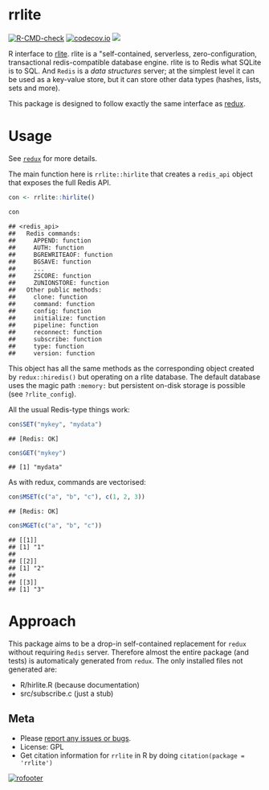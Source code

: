 # rrlite

<!-- badges: start -->
[![R-CMD-check](https://github.com/ropensci/rrlite/workflows/R-CMD-check/badge.svg)](https://github.com/ropensci/rrlite/actions)
[![codecov.io](https://codecov.io/github/ropensci/rrlite/coverage.svg?branch=master)](https://codecov.io/github/ropensci/rrlite?branch=master)
[![](https://badges.ropensci.org/6_status.svg)](https://github.com/ropensci/onboarding/issues/6)
<!-- badges: end -->



R interface to [rlite](https://github.com/seppo0010/rlite).  rlite is a "self-contained, serverless, zero-configuration, transactional redis-compatible database engine. rlite is to Redis what SQLite is to SQL.  And `Redis` is a *data structures* server; at the simplest level it can be used as a key-value store, but it can store other data types (hashes, lists, sets and more).

This package is designed to follow exactly the same interface as [redux](https://github.com/richfitz/redux).

# Usage

See [`redux`](https://github.com/richfitz/redux) for more details.

The main function here is `rrlite::hirlite` that creates a `redis_api` object that exposes the full Redis API.


```r
con <- rrlite::hirlite()
```


```r
con
```

```
## <redis_api>
##   Redis commands:
##     APPEND: function
##     AUTH: function
##     BGREWRITEAOF: function
##     BGSAVE: function
##     ...
##     ZSCORE: function
##     ZUNIONSTORE: function
##   Other public methods:
##     clone: function
##     command: function
##     config: function
##     initialize: function
##     pipeline: function
##     reconnect: function
##     subscribe: function
##     type: function
##     version: function
```

This object has all the same methods as the corresponding object created by `redux::hiredis()` but operating on a rlite database.  The default database uses the magic path `:memory:` but persistent on-disk storage is possible (see `?rlite_config`).

All the usual Redis-type things work:


```r
con$SET("mykey", "mydata")
```

```
## [Redis: OK]
```

```r
con$GET("mykey")
```

```
## [1] "mydata"
```

As with redux, commands are vectorised:


```r
con$MSET(c("a", "b", "c"), c(1, 2, 3))
```

```
## [Redis: OK]
```

```r
con$MGET(c("a", "b", "c"))
```

```
## [[1]]
## [1] "1"
##
## [[2]]
## [1] "2"
##
## [[3]]
## [1] "3"
```

# Approach

This package aims to be a drop-in self-contained replacement for `redux` without requiring  `Redis` server.  Therefore almost the entire package (and tests) is automaticaly generated from `redux`.  The only installed files not generated are:

* R/hirlite.R (because documentation)
* src/subscribe.c (just a stub)

## Meta

* Please [report any issues or bugs](https://github.com/ropensci/rrlite/issues).
* License: GPL
* Get citation information for `rrlite` in R by doing `citation(package = 'rrlite')`

[![rofooter](http://ropensci.org/public_images/github_footer.png)](http://ropensci.org)
